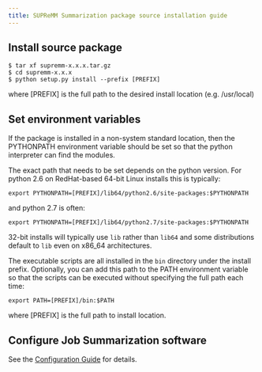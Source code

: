 ```yaml
---
title: SUPReMM Summarization package source installation guide
---
```


Install source package
----------------------

    $ tar xf supremm-x.x.x.tar.gz
    $ cd supremm-x.x.x
    $ python setup.py install --prefix [PREFIX]

where [PREFIX] is the full path to the desired install location (e.g. /usr/local)

Set environment variables
-------------------------

If the package is installed in a non-system standard location, then the PYTHONPATH environment
variable should be set so that the python interpreter can find the modules.

The exact path that needs to be set depends on the python version.  For python
2.6 on RedHat-based 64-bit Linux installs this is typically:

    export PYTHONPATH=[PREFIX]/lib64/python2.6/site-packages:$PYTHONPATH

and python 2.7 is often:

    export PYTHONPATH=[PREFIX]/lib64/python2.7/site-packages:$PYTHONPATH

32-bit installs will typically use `lib` rather than `lib64` and some
distributions default to `lib` even on x86_64 architectures.

The executable scripts are all installed in the `bin` directory under the
install prefix.  Optionally, you can add this path to the PATH environment
variable so that the scripts can be executed without specifying the full path
each time:

    export PATH=[PREFIX]/bin:$PATH

where [PREFIX] is the full path to install location.

Configure Job Summarization software
------------------------------------

See the [Configuration Guide](supremm-processing-configuration.html) for details.
